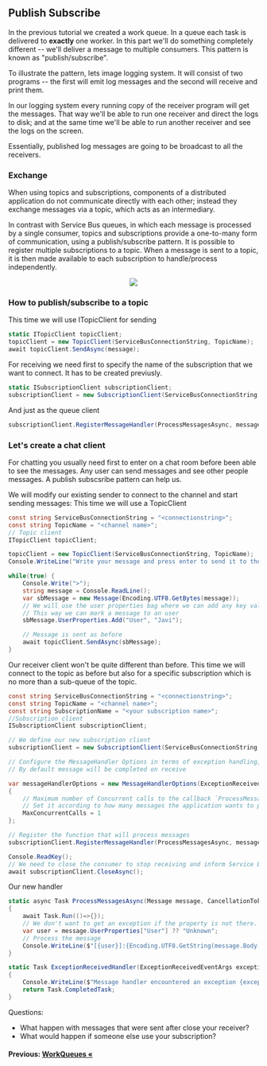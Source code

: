 ## Publish Subscribe

In the previous tutorial we created a work queue. In a queue each task is delivered to **exactly** one worker. In this part we'll do something completely different -- we'll deliver a message to multiple consumers. This pattern is known as "publish/subscribe".

To illustrate the pattern, lets image logging system. It will consist of two programs -- the first will emit log messages and the second will receive and print them.

In our logging system every running copy of the receiver program will get the messages. That way we'll be able to run one receiver and direct the logs to disk; and at the same time we'll be able to run another receiver and see the logs on the screen.

Essentially, published log messages are going to be broadcast to all the receivers.

### Exchange

When using topics and subscriptions, components of a distributed application do not communicate directly with each other; instead they exchange messages via a topic, which acts as an intermediary.

In contrast with Service Bus queues, in which each message is processed by a single consumer, topics and subscriptions provide a one-to-many form of communication, using a publish/subscribe pattern. It is possible to register multiple subscriptions to a topic. When a message is sent to a topic, it is then made available to each subscription to handle/process independently.

<p align ="center">
<img src ="https://docs.microsoft.com/en-us/azure/service-bus-messaging/media/service-bus-java-how-to-use-topics-subscriptions/sb-topics-01.png" >
</p>

### How to publish/subscribe to a topic

This time we will use ITopicClient for sending

```cs
static ITopicClient topicClient;
topicClient = new TopicClient(ServiceBusConnectionString, TopicName);
await topicClient.SendAsync(message);
```

For receiving we need first to specify the name of the subscription that we want to connect. It has to be created previusly.

```cs
static ISubscriptionClient subscriptionClient;
subscriptionClient = new SubscriptionClient(ServiceBusConnectionString, TopicName, SubscriptionName);
```

And just as the queue client
```cs
subscriptionClient.RegisterMessageHandler(ProcessMessagesAsync, messageHandlerOptions);
```


### Let's create a chat client

For chatting you usually need first to enter on a chat room before been able to see  the messages.
Any user can send messages and see other people messages. A publish subscsribe pattern can help us.

We will modify our existing sender to connect to the channel and start sending messages:
This time we will use a TopicClient

```cs
const string ServiceBusConnectionString = "<connectionstring>";
const string TopicName = "<channel name>";       
// Topic client
ITopicClient topicClient;

topicClient = new TopicClient(ServiceBusConnectionString, TopicName);
Console.WriteLine("Write your message and press enter to send it to the channel");         

while(true) {
    Console.Write(">");
    string message = Console.ReadLine();
    var sbMessage = new Message(Encoding.UTF8.GetBytes(message));
    // We will use the user properties bag where we can add any key value we want
    // This way we can mark a message to an user
    sbMessage.UserProperties.Add("User", "Javi");

    // Message is sent as before
    await topicClient.SendAsync(sbMessage);
}
```

Our receiver client won't be quite different than before. This time we will connect to the topic as before but also for a specific subscription which
is no more than a sub-queue of the topic.

```cs
const string ServiceBusConnectionString = "<connectionstring>";
const string TopicName = "<channel name>";  
const string SubscriptionName = "<your subscription name>";
//Subscription client
ISubscriptionClient subscriptionClient;

// We define our new subscription client
subscriptionClient = new SubscriptionClient(ServiceBusConnectionString, TopicName,SubscriptionName);

// Configure the MessageHandler Options in terms of exception handling, number of concurrent messages to deliver etc.
// By default message will be completed on receive

var messageHandlerOptions = new MessageHandlerOptions(ExceptionReceivedHandler)
{
    // Maximum number of Concurrent calls to the callback `ProcessMessagesAsync`, set to 1 for simplicity.
    // Set it according to how many messages the application wants to process in parallel.        
    MaxConcurrentCalls = 1
};

// Register the function that will process messages
subscriptionClient.RegisterMessageHandler(ProcessMessagesAsync, messageHandlerOptions);

Console.ReadKey();
// We need to close the consumer to stop receiving and inform Service Bus broker
await subscriptionClient.CloseAsync();

```

Our new handler
```cs
static async Task ProcessMessagesAsync(Message message, CancellationToken token)
{
    await Task.Run(()=>{});
    // We don't want to get an exception if the property is not there. We provide a default alternative
    var user = message.UserProperties["User"] ?? "Unknown";
    // Process the message
    Console.WriteLine($"[{user}]:{Encoding.UTF8.GetString(message.Body)}"); 
}

static Task ExceptionReceivedHandler(ExceptionReceivedEventArgs exceptionReceivedEventArgs)
{
    Console.WriteLine($"Message handler encountered an exception {exceptionReceivedEventArgs.Exception}.");   
    return Task.CompletedTask;
}

```

Questions:

- What happen with messages that were sent after close your receiver?
- What would happen if someone else use your subscription?


#### Previous: [WorkQueues &laquo;](./WorkQueues.md)